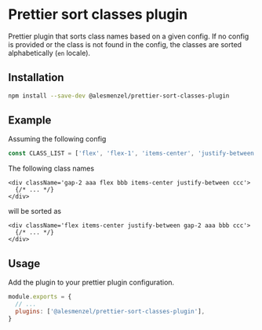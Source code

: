 # Prettier sort classes plugin

Prettier plugin that sorts class names based on a given config. If no config is provided or the class is not found in the config, the classes are sorted alphabetically (`en` locale).

## Installation

```sh
npm install --save-dev @alesmenzel/prettier-sort-classes-plugin
```

## Example

Assuming the following config

```ts
const CLASS_LIST = ['flex', 'flex-1', 'items-center', 'justify-between', 'gap-1', 'gap-2']
```

The following class names

```tsx
<div className='gap-2 aaa flex bbb items-center justify-between ccc'>
  {/* ... */}
</div>
```

will be sorted as

```tsx
<div className='flex items-center justify-between gap-2 aaa bbb ccc'>
  {/* ... */}
</div>
```

## Usage

Add the plugin to your prettier plugin configuration.

```js
module.exports = {
  // ...
  plugins: ['@alesmenzel/prettier-sort-classes-plugin'],
}
```
